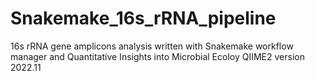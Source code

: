 # Snakemake_16s_rRNA_pipeline
16s rRNA gene amplicons analysis written with Snakemake workflow manager and Quantitative Insights into Microbial Ecoloy QIIME2 version 2022.11
